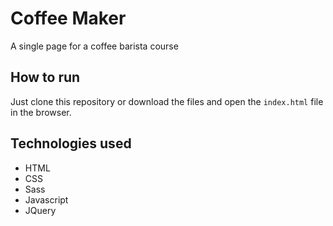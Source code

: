 # Coffee Maker
A single page for a coffee barista course

## How to run
Just clone this repository or download the files and open the `index.html` file in the browser.

## Technologies used
- HTML
- CSS
- Sass
- Javascript
- JQuery
